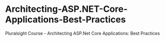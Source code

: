 # Architecting-ASP.NET-Core-Applications-Best-Practices
Pluralsight Course - Architecting ASP.Net Core Applications: Best Practices
